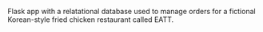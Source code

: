 Flask app with a relatational database used to manage orders for a fictional Korean-style fried chicken restaurant called EATT.
